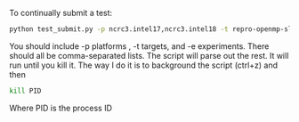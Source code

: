 To continually submit a test:
```bash
python test_submit.py -p ncrc3.intel17,ncrc3.intel18 -t repro-openmp-slurm,prod-openmp-slurm -r basic -e c96L33_am4p0
```
You should include -p platforms , -t targets, and -e experiments.  There should all be comma-separated lists.  The script will parse out the rest.  It will run until you kill it.  The way I do it is to background the script (ctrl+z) and then 
```bash
kill PID
```
Where PID is the process ID
